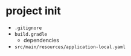# project init

* `.gitignore`
* `build.gradle`
  * dependencies
* `src/main/resources/application-local.yaml`